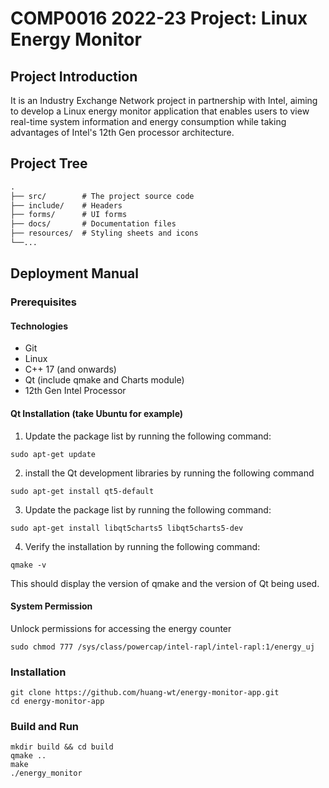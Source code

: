 # COMP0016 2022-23 Project: Linux Energy Monitor

## Project Introduction
It is an Industry Exchange Network project in partnership with Intel, aiming to develop a Linux energy monitor application that enables users to view real-time system information and energy consumption while taking advantages of Intel's 12th Gen processor architecture.

## Project Tree
```txt
.
├── src/        # The project source code
├── include/    # Headers
├── forms/      # UI forms
├── docs/       # Documentation files
├── resources/  # Styling sheets and icons
└──...
```

## Deployment Manual
### Prerequisites
#### Technologies
- Git
- Linux
- C++ 17 (and onwards)
- Qt (include qmake and Charts module) 
- 12th Gen Intel Processor
#### Qt Installation (take Ubuntu for example)
1. Update the package list by running the following command:
```shell
sudo apt-get update
```
2. install the Qt development libraries by running the following command
```shell
sudo apt-get install qt5-default
```
3. Update the package list by running the following command:
```shell
sudo apt-get install libqt5charts5 libqt5charts5-dev
```
4. Verify the installation by running the following command:
```shell
qmake -v
```
This should display the version of qmake and the version of Qt being used.

#### System Permission
Unlock permissions for accessing the energy counter
```shell
sudo chmod 777 /sys/class/powercap/intel-rapl/intel-rapl:1/energy_uj
```

### Installation
```shell
git clone https://github.com/huang-wt/energy-monitor-app.git
cd energy-monitor-app
```

### Build and Run
```shell
mkdir build && cd build
qmake ..
make
./energy_monitor
```
